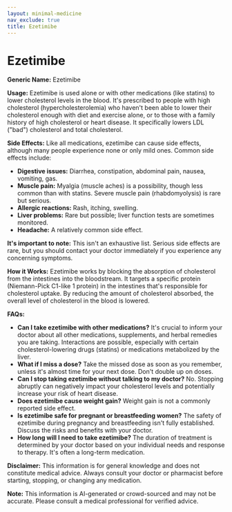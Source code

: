 ```yaml
---
layout: minimal-medicine
nav_exclude: true
title: Ezetimibe
---
```


# Ezetimibe

**Generic Name:** Ezetimibe

**Usage:**  Ezetimibe is used alone or with other medications (like statins) to lower cholesterol levels in the blood.  It's prescribed to people with high cholesterol (hypercholesterolemia) who haven't been able to lower their cholesterol enough with diet and exercise alone, or to those with a family history of high cholesterol or heart disease.  It specifically lowers LDL ("bad") cholesterol and total cholesterol.

**Side Effects:**  Like all medications, ezetimibe can cause side effects, although many people experience none or only mild ones.  Common side effects include:

* **Digestive issues:**  Diarrhea, constipation, abdominal pain, nausea, vomiting, gas.
* **Muscle pain:**  Myalgia (muscle aches) is a possibility, though less common than with statins.  Severe muscle pain (rhabdomyolysis) is rare but serious.
* **Allergic reactions:**  Rash, itching, swelling.
* **Liver problems:**  Rare but possible; liver function tests are sometimes monitored.
* **Headache:** A relatively common side effect.

**It's important to note:**  This isn't an exhaustive list.  Serious side effects are rare, but you should contact your doctor immediately if you experience any concerning symptoms.


**How it Works:** Ezetimibe works by blocking the absorption of cholesterol from the intestines into the bloodstream.  It targets a specific protein (Niemann-Pick C1-like 1 protein) in the intestines that's responsible for cholesterol uptake. By reducing the amount of cholesterol absorbed, the overall level of cholesterol in the blood is lowered.

**FAQs:**

* **Can I take ezetimibe with other medications?**  It's crucial to inform your doctor about all other medications, supplements, and herbal remedies you are taking.  Interactions are possible, especially with certain cholesterol-lowering drugs (statins) or medications metabolized by the liver.
* **What if I miss a dose?** Take the missed dose as soon as you remember, unless it's almost time for your next dose. Don't double up on doses.
* **Can I stop taking ezetimibe without talking to my doctor?**  No.  Stopping abruptly can negatively impact your cholesterol levels and potentially increase your risk of heart disease.
* **Does ezetimibe cause weight gain?** Weight gain is not a commonly reported side effect.
* **Is ezetimibe safe for pregnant or breastfeeding women?**  The safety of ezetimibe during pregnancy and breastfeeding isn't fully established.  Discuss the risks and benefits with your doctor.
* **How long will I need to take ezetimibe?**  The duration of treatment is determined by your doctor based on your individual needs and response to therapy.  It's often a long-term medication.


**Disclaimer:** This information is for general knowledge and does not constitute medical advice. Always consult your doctor or pharmacist before starting, stopping, or changing any medication.


**Note:** This information is AI-generated or crowd-sourced and may not be accurate. Please consult a medical professional for verified advice.